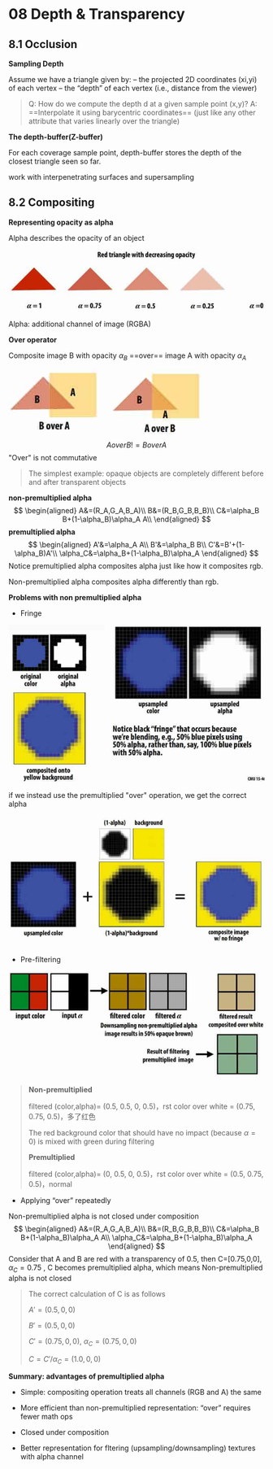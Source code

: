 # 08 Depth & Transparency 

## 8.1 Occlusion

**Sampling Depth**

Assume we have a triangle given by:
– the projected 2D coordinates (xi,yi) of each vertex
– the “depth” of each vertex (i.e., distance from the viewer) 

> Q: How do we compute the depth d at a given sample point (x,y)?
> A: ==Interpolate it using barycentric coordinates== (just like any other attribute that varies linearly over the triangle) 

**The depth-buffer(Z-buffer)**

For each coverage sample point, depth-buffer stores the depth of the closest triangle seen so far. 

work with interpenetrating surfaces and supersampling

## 8.2 Compositing

**Representing opacity as alpha**

Alpha describes the opacity of an object 

![1544533874164](assets/1544533874164.jpg)

Alpha: additional channel of image (RGBA) 

**Over operator**

Composite image B with opacity $\alpha_B$ ==over== image A with opacity $\alpha_A$ 

![1544533974824](assets/1544533974824.jpg)
$$
A over B != B over A
$$
"Over" is not commutative

> The simplest example: opaque objects are completely different before and after transparent objects

**non-premultiplied alpha**
$$
\begin{aligned}
A&=(R_A,G_A,B_A)\\
B&=(R_B,G_B,B_B)\\
C&=\alpha_B B+(1-\alpha_B)\alpha_A A\\
\end{aligned}
$$
**premultiplied alpha**
$$
\begin{aligned}
A'&=\alpha_A A\\
B'&=\alpha_B B\\
C'&=B'+(1-\alpha_B)A'\\
\alpha_C&=\alpha_B+(1-\alpha_B)\alpha_A
\end{aligned}
$$
Notice premultiplied alpha composites alpha just like how it composites rgb. 

Non-premultiplied alpha composites alpha differently than rgb. 

**Problems with non premultiplied alpha**

- Fringe

![1544536449549](assets/1544536449549.jpg)

if we instead use the premultiplied "over" operation, we get the correct alpha

![1544536485099](assets/1544536485099.jpg)

- Pre-filtering



![1544535731146](assets/1544535731146.jpg)

> **Non-premultiplied**
>
> filtered (color,alpha)= (0.5, 0.5, 0, 0.5)，rst color over white = (0.75, 0.75, 0.5)，多了红色
>
> The red background color that should have no impact (because $\alpha=0$) is mixed with green during filtering
>
> **Premultiplied**
>
> filtered (color,alpha)= (0, 0.5, 0, 0.5)，rst color over white = (0.5, 0.75, 0.5)，normal

- Applying “over” repeatedly 

Non-premultiplied alpha is not closed under composition 
$$
\begin{aligned}
A&=(R_A,G_A,B_A)\\
B&=(R_B,G_B,B_B)\\
C&=\alpha_B B+(1-\alpha_B)\alpha_A A\\
\alpha_C&=\alpha_B+(1-\alpha_B)\alpha_A
\end{aligned}
$$
Consider that A and B are red with a transparency of 0.5, then C=[0.75,0,0], $\alpha_C=0.75$ , C becomes premultiplied alpha, which means Non-premultiplied alpha is not closed

> The correct calculation of C is as follows
>
> $A'=(0.5,0,0)$
>
> $B'=(0.5,0,0)$
>
> $C'=(0.75,0,0),\ \alpha_C=(0.75,0,0)$
>
> $C=C'/\alpha_C=(1.0,0,0)$

**Summary: advantages of premultiplied alpha**

- Simple: compositing operation treats all channels (RGB and A) the same 

- More efficient than non-premultiplied representation: “over” requires fewer math ops 

- Closed under composition 

- Better representation for fltering (upsampling/downsampling) textures with alpha channel 

<script type="text/javascript" src="http://cdn.mathjax.org/mathjax/latest/MathJax.js?config=TeX-AMS-MML_HTMLorMML"></script>
<script type="text/x-mathjax-config">
MathJax.Hub.Config({ tex2jax: {inlineMath: [['$', '$']]}, messageStyle: "none" });
</script>